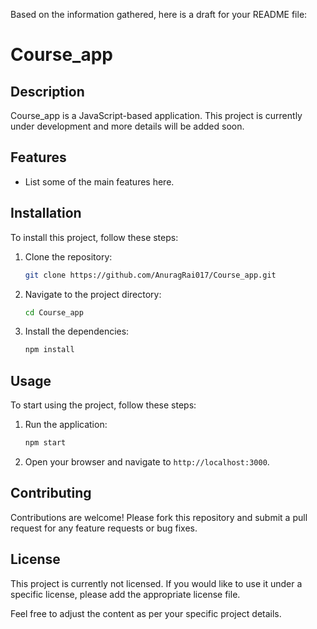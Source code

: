Based on the information gathered, here is a draft for your README file:

# Course_app

## Description
Course_app is a JavaScript-based application. This project is currently under development and more details will be added soon.

## Features
- List some of the main features here.

## Installation
To install this project, follow these steps:

1. Clone the repository:
   ```bash
   git clone https://github.com/AnuragRai017/Course_app.git
   ```
2. Navigate to the project directory:
   ```bash
   cd Course_app
   ```
3. Install the dependencies:
   ```bash
   npm install
   ```

## Usage
To start using the project, follow these steps:

1. Run the application:
   ```bash
   npm start
   ```
2. Open your browser and navigate to `http://localhost:3000`.

## Contributing
Contributions are welcome! Please fork this repository and submit a pull request for any feature requests or bug fixes.

## License
This project is currently not licensed. If you would like to use it under a specific license, please add the appropriate license file.

Feel free to adjust the content as per your specific project details.
